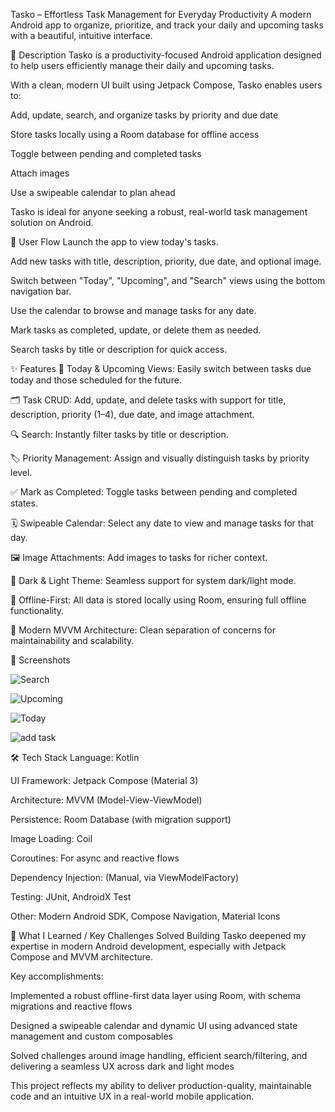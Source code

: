 Tasko – Effortless Task Management for Everyday Productivity
A modern Android app to organize, prioritize, and track your daily and upcoming tasks with a beautiful, intuitive interface.

📝 Description
Tasko is a productivity-focused Android application designed to help users efficiently manage their daily and upcoming tasks.

With a clean, modern UI built using Jetpack Compose, Tasko enables users to:

Add, update, search, and organize tasks by priority and due date

Store tasks locally using a Room database for offline access

Toggle between pending and completed tasks

Attach images

Use a swipeable calendar to plan ahead

Tasko is ideal for anyone seeking a robust, real-world task management solution on Android.

🔄 User Flow
Launch the app to view today's tasks.

Add new tasks with title, description, priority, due date, and optional image.

Switch between "Today", "Upcoming", and "Search" views using the bottom navigation bar.

Use the calendar to browse and manage tasks for any date.

Mark tasks as completed, update, or delete them as needed.

Search tasks by title or description for quick access.

✨ Features
📅 Today & Upcoming Views: Easily switch between tasks due today and those scheduled for the future.

🗂 Task CRUD: Add, update, and delete tasks with support for title, description, priority (1–4), due date, and image attachment.

🔍 Search: Instantly filter tasks by title or description.

🏷 Priority Management: Assign and visually distinguish tasks by priority level.

✅ Mark as Completed: Toggle tasks between pending and completed states.

🗓 Swipeable Calendar: Select any date to view and manage tasks for that day.

🖼 Image Attachments: Add images to tasks for richer context.

🌙 Dark & Light Theme: Seamless support for system dark/light mode.

🏃 Offline-First: All data is stored locally using Room, ensuring full offline functionality.

🧩 Modern MVVM Architecture: Clean separation of concerns for maintainability and scalability.

📸 Screenshots

![Search](app/src/main/java/com/example/tasko/Screenshots/photo_2025-07-20_20-13-40.jpg)

![Upcoming](app/src/main/java/com/example/tasko/Screenshots/photo_2025-07-20_20-13-43.jpg)

![Today](app/src/main/java/com/example/tasko/Screenshots/photo_2025-07-20_20-13-46.jpg)

![add task](app/src/main/java/com/example/tasko/Screenshots/photo_2025-07-20_20-13-48.jpg)

🛠 Tech Stack
Language: Kotlin

UI Framework: Jetpack Compose (Material 3)

Architecture: MVVM (Model-View-ViewModel)

Persistence: Room Database (with migration support)

Image Loading: Coil

Coroutines: For async and reactive flows

Dependency Injection: (Manual, via ViewModelFactory)

Testing: JUnit, AndroidX Test

Other: Modern Android SDK, Compose Navigation, Material Icons

🎯 What I Learned / Key Challenges Solved
Building Tasko deepened my expertise in modern Android development, especially with Jetpack Compose and MVVM architecture.

Key accomplishments:

Implemented a robust offline-first data layer using Room, with schema migrations and reactive flows

Designed a swipeable calendar and dynamic UI using advanced state management and custom composables

Solved challenges around image handling, efficient search/filtering, and delivering a seamless UX across dark and light modes

This project reflects my ability to deliver production-quality, maintainable code and an intuitive UX in a real-world mobile application.
